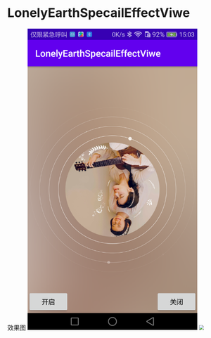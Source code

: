 # LonelyEarthSpecailEffectViwe
效果图
<img src="https://github.com/yangzixiao/LonelyEarthSpecailEffectViwe/blob/master/device-2020-09-19-150335.png" style="zoom: 67%;" />
<img src="https://github.com/yangzixiao/LonelyEarthSpecailEffectViwe/blob/master/6a28e736b46f13f6a648893488d47c5d.gif" style="zoom: 67%;" />
